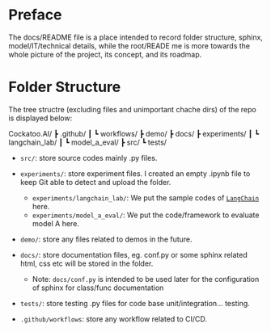 # Preface

The docs/README file is a place intended to record folder structure, sphinx, model/IT/technical details,
while the root/READE me is more towards the whole picture of the project, its concept, and its roadmap.

# Folder Structure

The tree structre (excluding files and unimportant chache dirs) of the repo is displayed below:

Cockatoo.AI/
┣ .github/
┃ ┗ workflows/
┣ demo/
┣ docs/
┣ experiments/
┃ ┗ langchain_lab/
┃ ┗ model_a_eval/
┣ src/
┗ tests/

* `src/`: store source codes mainly .py files.
* `experiments/`: store experiment files. I created an empty .ipynb file to keep Git able to detect and upload the folder.
  - `experiments/langchain_lab/`: We put the sample codes of [`LangChain`](https://python.langchain.com/docs/get_started/introduction) here.
  - `experiments/model_a_eval/`: We put the code/framework to evaluate model A
    here.
* `demo/`: store any files related to demos in the future.
* `docs/`: store documentation files, eg. conf.py or some sphinx related html, css etc will be stored in the folder.
  - Note: `docs/conf.py` is intended to be used later for the configuration of sphinx for class/func documentation

* `tests/`: store testing .py files for code base unit/integration... testing.
* `.github/workflows`: store any workflow related to CI/CD.
